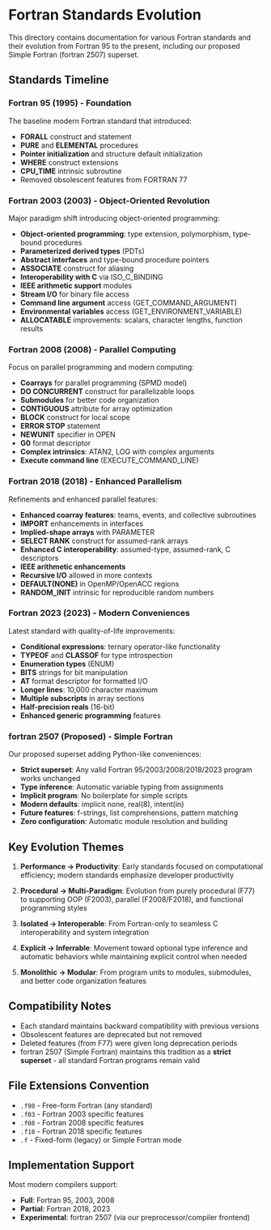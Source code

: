 # Fortran Standards Evolution

This directory contains documentation for various Fortran standards and their evolution from Fortran 95 to the present, including our proposed Simple Fortran (fortran 2507) superset.

## Standards Timeline

### Fortran 95 (1995) - Foundation
The baseline modern Fortran standard that introduced:
- **FORALL** construct and statement
- **PURE** and **ELEMENTAL** procedures
- **Pointer initialization** and structure default initialization
- **WHERE** construct extensions
- **CPU_TIME** intrinsic subroutine
- Removed obsolescent features from FORTRAN 77

### Fortran 2003 (2003) - Object-Oriented Revolution
Major paradigm shift introducing object-oriented programming:
- **Object-oriented programming**: type extension, polymorphism, type-bound procedures
- **Parameterized derived types** (PDTs)
- **Abstract interfaces** and type-bound procedure pointers
- **ASSOCIATE** construct for aliasing
- **Interoperability with C** via ISO_C_BINDING
- **IEEE arithmetic support** modules
- **Stream I/O** for binary file access
- **Command line argument** access (GET_COMMAND_ARGUMENT)
- **Environmental variables** access (GET_ENVIRONMENT_VARIABLE)
- **ALLOCATABLE** improvements: scalars, character lengths, function results

### Fortran 2008 (2008) - Parallel Computing
Focus on parallel programming and modern computing:
- **Coarrays** for parallel programming (SPMD model)
- **DO CONCURRENT** construct for parallelizable loops
- **Submodules** for better code organization
- **CONTIGUOUS** attribute for array optimization
- **BLOCK** construct for local scope
- **ERROR STOP** statement
- **NEWUNIT** specifier in OPEN
- **G0** format descriptor
- **Complex intrinsics**: ATAN2, LOG with complex arguments
- **Execute command line** (EXECUTE_COMMAND_LINE)

### Fortran 2018 (2018) - Enhanced Parallelism
Refinements and enhanced parallel features:
- **Enhanced coarray features**: teams, events, and collective subroutines
- **IMPORT** enhancements in interfaces
- **Implied-shape arrays** with PARAMETER
- **SELECT RANK** construct for assumed-rank arrays
- **Enhanced C interoperability**: assumed-type, assumed-rank, C descriptors
- **IEEE arithmetic enhancements**
- **Recursive I/O** allowed in more contexts
- **DEFAULT(NONE)** in OpenMP/OpenACC regions
- **RANDOM_INIT** intrinsic for reproducible random numbers

### Fortran 2023 (2023) - Modern Conveniences
Latest standard with quality-of-life improvements:
- **Conditional expressions**: ternary operator-like functionality
- **TYPEOF** and **CLASSOF** for type introspection
- **Enumeration types** (ENUM)
- **BITS** strings for bit manipulation
- **AT** format descriptor for formatted I/O
- **Longer lines**: 10,000 character maximum
- **Multiple subscripts** in array sections
- **Half-precision reals** (16-bit)
- **Enhanced generic programming** features

### fortran 2507 (Proposed) - Simple Fortran
Our proposed superset adding Python-like conveniences:
- **Strict superset**: Any valid Fortran 95/2003/2008/2018/2023 program works unchanged
- **Type inference**: Automatic variable typing from assignments
- **Implicit program**: No boilerplate for simple scripts
- **Modern defaults**: implicit none, real(8), intent(in)
- **Future features**: f-strings, list comprehensions, pattern matching
- **Zero configuration**: Automatic module resolution and building

## Key Evolution Themes

1. **Performance → Productivity**: Early standards focused on computational efficiency; modern standards emphasize developer productivity

2. **Procedural → Multi-Paradigm**: Evolution from purely procedural (F77) to supporting OOP (F2003), parallel (F2008/F2018), and functional programming styles

3. **Isolated → Interoperable**: From Fortran-only to seamless C interoperability and system integration

4. **Explicit → Inferrable**: Movement toward optional type inference and automatic behaviors while maintaining explicit control when needed

5. **Monolithic → Modular**: From program units to modules, submodules, and better code organization features

## Compatibility Notes

- Each standard maintains backward compatibility with previous versions
- Obsolescent features are deprecated but not removed
- Deleted features (from F77) were given long deprecation periods
- fortran 2507 (Simple Fortran) maintains this tradition as a **strict superset** - all standard Fortran programs remain valid

## File Extensions Convention

- `.f90` - Free-form Fortran (any standard)
- `.f03` - Fortran 2003 specific features
- `.f08` - Fortran 2008 specific features  
- `.f18` - Fortran 2018 specific features
- `.f` - Fixed-form (legacy) or Simple Fortran mode

## Implementation Support

Most modern compilers support:
- **Full**: Fortran 95, 2003, 2008
- **Partial**: Fortran 2018, 2023
- **Experimental**: fortran 2507 (via our preprocessor/compiler frontend)